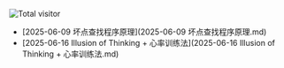 ![Total visitor](https://visitor-count-badge.herokuapp.com/total.svg?repo_id=${liufinback_liufinback_github_io})
- [2025-06-09 坏点查找程序原理](2025-06-09 坏点查找程序原理.md)
- [2025-06-16 Illusion of Thinking + 心率训练法](2025-06-16 Illusion of Thinking + 心率训练法.md)

